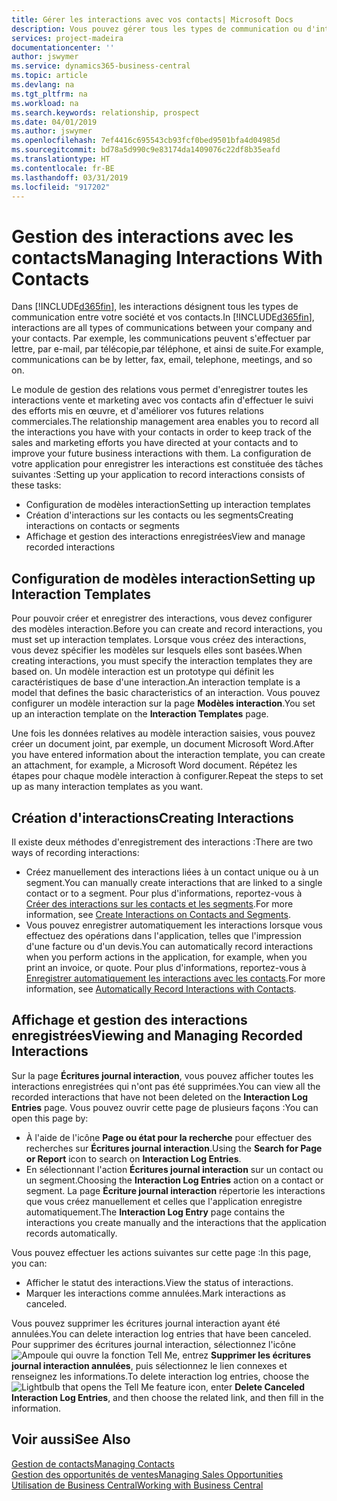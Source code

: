 ```yaml
---
title: Gérer les interactions avec vos contacts| Microsoft Docs
description: Vous pouvez gérer tous les types de communication ou d'interactions entre votre société et vos contacts. Par exemple, une communication par lettre, par téléphone, lors de réunions, etc.
services: project-madeira
documentationcenter: ''
author: jswymer
ms.service: dynamics365-business-central
ms.topic: article
ms.devlang: na
ms.tgt_pltfrm: na
ms.workload: na
ms.search.keywords: relationship, prospect
ms.date: 04/01/2019
ms.author: jswymer
ms.openlocfilehash: 7ef4416c695543cb93fcf0bed9501bfa4d04985d
ms.sourcegitcommit: bd78a5d990c9e83174da1409076c22df8b35eafd
ms.translationtype: HT
ms.contentlocale: fr-BE
ms.lasthandoff: 03/31/2019
ms.locfileid: "917202"
---
```

# <a name="managing-interactions-with-contacts"></a><span data-ttu-id="4e34a-103">Gestion des interactions avec les contacts</span><span class="sxs-lookup"><span data-stu-id="4e34a-103">Managing Interactions With Contacts</span></span>
<span data-ttu-id="4e34a-104">Dans [!INCLUDE[d365fin](includes/d365fin_md.md)], les interactions désignent tous les types de communication entre votre société et vos contacts.</span><span class="sxs-lookup"><span data-stu-id="4e34a-104">In [!INCLUDE[d365fin](includes/d365fin_md.md)], interactions are all types of communications between your company and your contacts.</span></span> <span data-ttu-id="4e34a-105">Par exemple, les communications peuvent s'effectuer par lettre, par e-mail, par télécopie,par téléphone, et ainsi de suite.</span><span class="sxs-lookup"><span data-stu-id="4e34a-105">For example, communications can be by letter, fax, email, telephone, meetings, and so on.</span></span>

<span data-ttu-id="4e34a-106">Le module de gestion des relations vous permet d'enregistrer toutes les interactions vente et marketing avec vos contacts afin d'effectuer le suivi des efforts mis en œuvre, et d'améliorer vos futures relations commerciales.</span><span class="sxs-lookup"><span data-stu-id="4e34a-106">The relationship management area enables you to record all the interactions you have with your contacts in order to keep track of the sales and marketing efforts you have directed at your contacts and to improve your future business interactions with them.</span></span> <span data-ttu-id="4e34a-107">La configuration de votre application pour enregistrer les interactions est constituée des tâches suivantes :</span><span class="sxs-lookup"><span data-stu-id="4e34a-107">Setting up your application to record interactions consists of these tasks:</span></span>

* <span data-ttu-id="4e34a-108">Configuration de modèles interaction</span><span class="sxs-lookup"><span data-stu-id="4e34a-108">Setting up interaction templates</span></span>  
* <span data-ttu-id="4e34a-109">Création d'interactions sur les contacts ou les segments</span><span class="sxs-lookup"><span data-stu-id="4e34a-109">Creating interactions on contacts or segments</span></span>  
* <span data-ttu-id="4e34a-110">Affichage et gestion des interactions enregistrées</span><span class="sxs-lookup"><span data-stu-id="4e34a-110">View and manage recorded interactions</span></span>  

##  <a name="setting-up-interaction-templates"></a><span data-ttu-id="4e34a-111">Configuration de modèles interaction</span><span class="sxs-lookup"><span data-stu-id="4e34a-111">Setting up Interaction Templates</span></span>
<span data-ttu-id="4e34a-112">Pour pouvoir créer et enregistrer des interactions, vous devez configurer des modèles interaction.</span><span class="sxs-lookup"><span data-stu-id="4e34a-112">Before you can create and record interactions, you must set up interaction templates.</span></span> <span data-ttu-id="4e34a-113">Lorsque vous créez des interactions, vous devez spécifier les modèles sur lesquels elles sont basées.</span><span class="sxs-lookup"><span data-stu-id="4e34a-113">When creating interactions, you must specify the interaction templates they are based on.</span></span> <span data-ttu-id="4e34a-114">Un modèle interaction est un prototype qui définit les caractéristiques de base d'une interaction.</span><span class="sxs-lookup"><span data-stu-id="4e34a-114">An interaction template is a model that defines the basic characteristics of an interaction.</span></span>
<span data-ttu-id="4e34a-115">Vous pouvez configurer un modèle interaction sur la page **Modèles interaction**.</span><span class="sxs-lookup"><span data-stu-id="4e34a-115">You set up an interaction template on the **Interaction Templates** page.</span></span>

<span data-ttu-id="4e34a-116">Une fois les données relatives au modèle interaction saisies, vous pouvez créer un document joint, par exemple, un document Microsoft Word.</span><span class="sxs-lookup"><span data-stu-id="4e34a-116">After you have entered information about the interaction template, you can create an attachment, for example, a Microsoft Word document.</span></span> <span data-ttu-id="4e34a-117">Répétez les étapes pour chaque modèle interaction à configurer.</span><span class="sxs-lookup"><span data-stu-id="4e34a-117">Repeat the steps to set up as many interaction templates as you want.</span></span>  

## <a name="creating-interactions"></a><span data-ttu-id="4e34a-118">Création d'interactions</span><span class="sxs-lookup"><span data-stu-id="4e34a-118">Creating Interactions</span></span>
<span data-ttu-id="4e34a-119">Il existe deux méthodes d'enregistrement des interactions :</span><span class="sxs-lookup"><span data-stu-id="4e34a-119">There are two ways of recording interactions:</span></span>

* <span data-ttu-id="4e34a-120">Créez manuellement des interactions liées à un contact unique ou à un segment.</span><span class="sxs-lookup"><span data-stu-id="4e34a-120">You can manually create interactions that are linked to a single contact or to a segment.</span></span> <span data-ttu-id="4e34a-121">Pour plus d'informations, reportez-vous à [Créer des interactions sur les contacts et les segments](marketing-how-create-interactions.md).</span><span class="sxs-lookup"><span data-stu-id="4e34a-121">For more information, see [Create Interactions on Contacts and Segments](marketing-how-create-interactions.md).</span></span>  
* <span data-ttu-id="4e34a-122">Vous pouvez enregistrer automatiquement les interactions lorsque vous effectuez des opérations dans l'application, telles que l'impression d'une facture ou d'un devis.</span><span class="sxs-lookup"><span data-stu-id="4e34a-122">You can automatically record interactions when you perform actions in the application, for example, when you print an invoice, or quote.</span></span> <span data-ttu-id="4e34a-123">Pour plus d'informations, reportez-vous à [Enregistrer automatiquement les interactions avec les contacts](marketing-auto-record-interactions.md).</span><span class="sxs-lookup"><span data-stu-id="4e34a-123">For more information, see [Automatically Record Interactions with Contacts](marketing-auto-record-interactions.md).</span></span>

## <a name="viewing-and-managing-recorded-interactions"></a><span data-ttu-id="4e34a-124">Affichage et gestion des interactions enregistrées</span><span class="sxs-lookup"><span data-stu-id="4e34a-124">Viewing and Managing Recorded Interactions</span></span>
<span data-ttu-id="4e34a-125">Sur la page **Écritures journal interaction**, vous pouvez afficher toutes les interactions enregistrées qui n'ont pas été supprimées.</span><span class="sxs-lookup"><span data-stu-id="4e34a-125">You can view all the recorded interactions that have not been deleted on the **Interaction Log Entries** page.</span></span> <span data-ttu-id="4e34a-126">Vous pouvez ouvrir cette page de plusieurs façons :</span><span class="sxs-lookup"><span data-stu-id="4e34a-126">You can open this page by:</span></span>

* <span data-ttu-id="4e34a-127">À l'aide de l'icône **Page ou état pour la recherche** pour effectuer des recherches sur **Écritures journal interaction**.</span><span class="sxs-lookup"><span data-stu-id="4e34a-127">Using the **Search for Page or Report** icon to search on **Interaction Log Entries**.</span></span>
* <span data-ttu-id="4e34a-128">En sélectionnant l'action **Écritures journal interaction** sur un contact ou un segment.</span><span class="sxs-lookup"><span data-stu-id="4e34a-128">Choosing the **Interaction Log Entries** action on a contact or segment.</span></span>
  <span data-ttu-id="4e34a-129">La page **Écriture journal interaction** répertorie les interactions que vous créez manuellement et celles que l'application enregistre automatiquement.</span><span class="sxs-lookup"><span data-stu-id="4e34a-129">The **Interaction Log Entry** page contains the interactions you create manually and the interactions that the application records automatically.</span></span>

<span data-ttu-id="4e34a-130">Vous pouvez effectuer les actions suivantes sur cette page :</span><span class="sxs-lookup"><span data-stu-id="4e34a-130">In this page, you can:</span></span>

* <span data-ttu-id="4e34a-131">Afficher le statut des interactions.</span><span class="sxs-lookup"><span data-stu-id="4e34a-131">View the status of interactions.</span></span>
* <span data-ttu-id="4e34a-132">Marquer les interactions comme annulées.</span><span class="sxs-lookup"><span data-stu-id="4e34a-132">Mark interactions as canceled.</span></span>

<span data-ttu-id="4e34a-133">Vous pouvez supprimer les écritures journal interaction ayant été annulées.</span><span class="sxs-lookup"><span data-stu-id="4e34a-133">You can delete interaction log entries that have been canceled.</span></span> <span data-ttu-id="4e34a-134">Pour supprimer des écritures journal interaction, sélectionnez l'icône ![Ampoule qui ouvre la fonction Tell Me](media/ui-search/search_small.png "Dites-moi ce que vous voulez faire"), entrez **Supprimer les écritures journal interaction annulées**, puis sélectionnez le lien connexes et renseignez les informations.</span><span class="sxs-lookup"><span data-stu-id="4e34a-134">To delete interaction log entries, choose the ![Lightbulb that opens the Tell Me feature](media/ui-search/search_small.png "Tell me what you want to do") icon, enter **Delete Canceled Interaction Log Entries**, and then choose the related link, and then fill in the information.</span></span>

## <a name="see-also"></a><span data-ttu-id="4e34a-135">Voir aussi</span><span class="sxs-lookup"><span data-stu-id="4e34a-135">See Also</span></span>
[<span data-ttu-id="4e34a-136">Gestion de contacts</span><span class="sxs-lookup"><span data-stu-id="4e34a-136">Managing Contacts</span></span>](marketing-contacts.md)  
[<span data-ttu-id="4e34a-137">Gestion des opportunités de ventes</span><span class="sxs-lookup"><span data-stu-id="4e34a-137">Managing Sales Opportunities</span></span>](marketing-manage-sales-opportunities.md)  
[<span data-ttu-id="4e34a-138">Utilisation de Business Central</span><span class="sxs-lookup"><span data-stu-id="4e34a-138">Working with Business Central</span></span>](ui-work-product.md)  
